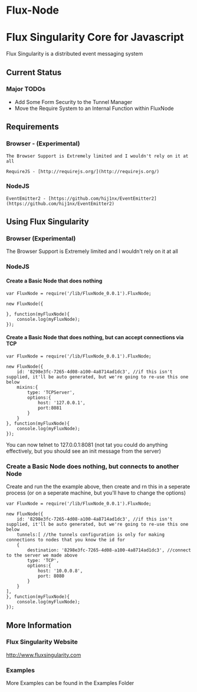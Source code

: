 Flux-Node
=========

# Flux Singularity Core for Javascript

Flux Singularity is a distributed event messaging system

## Current Status

### Major TODOs

* Add Some Form Security to the Tunnel Manager
* Move the Require System to an Internal Function within FluxNode

## Requirements

### Browser - (Experimental)

	The Browser Support is Extremely limited and I wouldn't rely on it at all

	RequireJS - [http://requirejs.org/](http://requirejs.org/) 
	

### NodeJS
	
	EventEmitter2 - [https://github.com/hij1nx/EventEmitter2](https://github.com/hij1nx/EventEmitter2)

## Using Flux Singularity

### Browser (Experimental)

The Browser Support is Extremely limited and I wouldn't rely on it at all

### NodeJS

#### Create a Basic Node that does nothing

    var FluxNode = require('/lib/FluxNode_0.0.1').FluxNode;
    
    new FluxNode({
    	
    }, function(myFluxNode){
    	console.log(myFluxNode);
    });
    
#### Create a Basic Node that does nothing, but can accept connections via TCP

    var FluxNode = require('/lib/FluxNode_0.0.1').FluxNode;
    
    new FluxNode({
    	id: '8298e3fc-7265-4d08-a100-4a8714ad1dc3', //if this isn't supplied, it'll be auto generated, but we're going to re-use this one below
    	mixins:{
    		type: 'TCPServer',
    		options:{
    			host: '127.0.0.1',
    			port:8081
    		}
    	}
    }, function(myFluxNode){
    	console.log(myFluxNode);
    });
    
You can now telnet to 127.0.0.1:8081 (not tat you could do anything effectively, but you should see an init message from the server)
    
### Create a Basic Node does nothing, but connects to another Node

Create and run the the example above, then create and rn this in a seperate process (or on a seperate machine, but you'll have to change the options)

    var FluxNode = require('/lib/FluxNode_0.0.1').FluxNode;
    
    new FluxNode({
    	id: '8298e3fc-7265-4d08-a100-4a8714ad1dc3', //if this isn't supplied, it'll be auto generated, but we're going to re-use this one below
    	tunnels:[ //the tunnels configuration is only for making connections to nodes that you know the id for
		{
			destination: '8298e3fc-7265-4d08-a100-4a8714ad1dc3', //connect to the server we made above
			type: 'TCP',
			options:{
				host: '10.0.0.8',
				port: 8080
			}
		}
	],
    }, function(myFluxNode){
    	console.log(myFluxNode);
    });

## More Information

### Flux Singularity Website

http://www.fluxsingularity.com

### Examples

More Examples can be found in the Examples Folder
